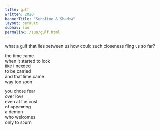 ```yaml
---
title: gulf
written: 2020
bannerTitle: "Sunshine & Shadow" 
layout: default
subnav: sun
permalink: /sun/gulf.html
---
```


<div class="poem">
what a gulf  
that lies between us  
how could such closeness  
fling us so far?  
  
  
the time came  
when it started to look  
like I needed  
to be carried  
and that time came  
way too soon  
  
  
you chose fear  
over love  
even at the cost  
of appearing  
a demon  
who welcomes  
only to spurn  
</div>
